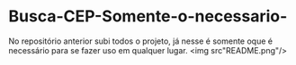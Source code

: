 # Busca-CEP-Somente-o-necessario-
No repositório anterior subi todos o projeto, já nesse é somente oque é necessário para se fazer uso em qualquer lugar.
<img src"README.png"/>
